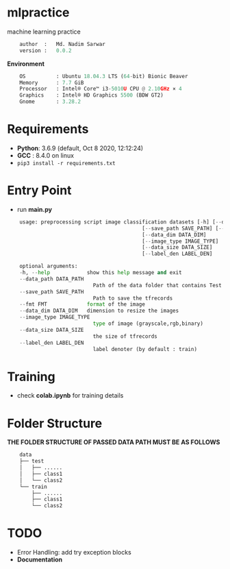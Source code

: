 # mlpractice
machine learning practice
```python
    author  :   Md. Nadim Sarwar
    version :   0.0.2 
```
**Environment**
```python
    OS          : Ubuntu 18.04.3 LTS (64-bit) Bionic Beaver        
    Memory      : 7.7 GiB  
    Processor   : Intel® Core™ i3-5010U CPU @ 2.10GHz × 4     
    Graphics    : Intel® HD Graphics 5500 (BDW GT2)  
    Gnome       : 3.28.2
```
# Requirements
* **Python**: 3.6.9 (default, Oct  8 2020, 12:12:24) 
* **GCC**   : 8.4.0 on linux
* ```pip3 install -r requirements.txt```
# Entry Point
* run **main.py**
```python
    usage: preprocessing script image classification datasets [-h] [--data_path DATA_PATH]
                                            [--save_path SAVE_PATH] [--fmt FMT]
                                            [--data_dim DATA_DIM]
                                            [--image_type IMAGE_TYPE]
                                            [--data_size DATA_SIZE]
                                            [--label_den LABEL_DEN]

    optional arguments:
    -h, --help            show this help message and exit
    --data_path DATA_PATH
                            Path of the data folder that contains Test and Train
    --save_path SAVE_PATH
                            Path to save the tfrecords
    --fmt FMT             format of the image
    --data_dim DATA_DIM   dimension to resize the images
    --image_type IMAGE_TYPE
                            type of image (grayscale,rgb,binary)
    --data_size DATA_SIZE
                            the size of tfrecords
    --label_den LABEL_DEN
                            label denoter (by default : train)

```
# Training
* check **colab.ipynb** for training details
# Folder Structure
**THE FOLDER STRUCTURE OF PASSED DATA PATH MUST BE AS FOLLOWS**
```python
    data
    ├── test
    │   ├── ......
    │   ├── class1
    │   └── class2
    └── train
        ├── ......
        ├── class1
        └── class2

```
# TODO
* Error Handling: add try exception blocks
* **Documentation**